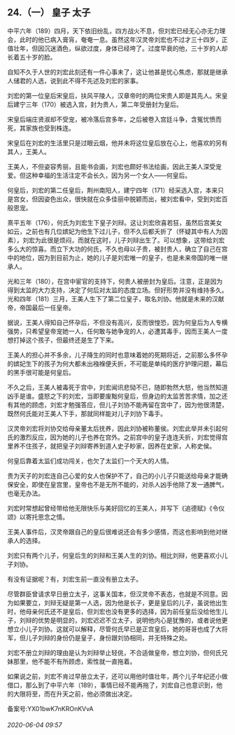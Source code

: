## 24.（一） 皇子 太子
中平六年（189）四月，天下依旧纷乱，四方战火不息，但刘宏已经无心亦无力理会，此时的他已病入膏肓，奄奄一息。虽然这年汉灵帝刘宏也不过才三十四岁，正值壮年，但因沉迷酒色，纵欲过度，身体已经垮了。过度早衰的他，三十岁的人却长着五十岁的脸。



自知不久于人世的刘宏此刻还有一件心事未了，这让他甚是忧心焦虑，那就是继承人储君的人选，说到此不得不先述及刘宏的家事。



刘宏的第一位皇后宋皇后，扶风平陵人，汉章帝时的两位宋贵人即是其先人。宋皇后建宁三年（170）被选入宫，封为贵人，第二年受册封为皇后。



宋皇后端庄贤淑却不受宠，被冷落后宫多年，之后被卷入宫廷斗争，含冤忧愤而死，其家族也受到株连。



宋皇后在刘宏的生活里只是过眼云烟，他并未将这位皇后放在心上，他喜欢的另有其人，王美人。



王美人，不但姿容秀丽，且能书会画，刘宏也颇好书法绘画，因此王美人深受宠爱。但这种幸福的生活注定不会长久，因为另一个女人——何皇后。



何皇后，刘宏的第二任皇后，荆州南阳人，建宁四年（171）经采选入宫，本来只是宫女，但因姿色出众，很快就在众多佳丽中脱颖而出，被刘宏看中，受到刘宏百般恩宠。



熹平五年（176），何氏为刘宏生下皇子刘辩。这让刘宏欣喜若狂，虽然后宫美女如云，之前也有几位嫔妃为他生下过儿子，但不久后都夭折了（怀疑其中有人为因素），刘宏为此很是烦闷，而就在这时，儿子刘辩出生了。可以想象，这带给刘宏多么大的惊喜。而立下大功的何氏，不久也母以子贵，被封贵人，确立了自己在宫中的地位，因为到目前为止，她的儿子是刘宏唯一的皇子，也是未来帝国的唯一继承人。



光和三年（180），在宫中宦官的支持下，何贵人被册封为皇后。注意，正是因为得到太监的大力支持，决定了何后对太监的态度立场。但好形势并没有维持多久。光和四年（181）三月，王美人生下了第二位皇子，取名刘协。他就是未来的汉献帝，帝国最后一任皇帝。



据说，王美人得知自己怀孕后，不但没有高兴，反而很惶恐，因为何皇后为人专横强势，只希望皇帝宠她一人，任何敢与她争宠的人，必遭其毒手，因而王美人一度想打掉这个孩子，但最终还是生了下来。



王美人的担心并不多余，儿子降生的同时也意味着她的死期将近，之前那么多怀孕的嫔妃生下的孩子为何大都未出襁褓便夭折，不可能是单纯的医疗护理问题，幕后的黑手很可能是何皇后。



不久之后，王美人被毒死于宫中，刘宏闻讯悲恸不已，随即勃然大怒，他当然知道凶手是谁。盛怒之下的刘宏，当即要废黜何皇后，但身边的太监苦苦求情，加之还有其他的顾虑，刘宏才勉强答应，但儿子刘协不能再留在宫中了，因为他很清楚，既然何氏能对王美人下手，那就同样能对儿子刘协下毒手。



汉灵帝刘宏将刘协交给母亲董太后抚养，因此刘协被称董侯。刘宏此举并未引起何氏的激烈反应，因为她的儿子也养在宫外。之前宫中的皇子连连夭折，刘宏觉得宫里养不住孩子，就把皇子刘辩寄养到道人史子眇家，因养在史家，人称史侯。



何皇后靠着太监们成功闯关，也欠了太监们一个天大的人情。



贵为天子的刘宏连自己心爱的女人也保护不了，自己的小儿子只能送给母亲才能确保安全，即使在皇宫里，皇帝也不是无所不能的，对杀人凶手他除了发一通脾气，也毫无办法。



刘宏时常想起曾经带给他无限快乐与美好回忆的王美人，并写下《追德赋》《令仪颂》以寄托思念之情。



王美人事件后，汉灵帝跟自己的皇后很难说还会有多少感情，而这也影响到他对继承人的选择。



刘宏只有两个儿子，何皇后生的刘辩和王美人生的刘协。相比刘辩，他更喜欢小儿子刘协。



有没有证据呢？有，刘宏生前一直没有册立太子。



尽管群臣曾请求早日册立太子，这事关国本，但汉灵帝不表态，也就是不同意。因为如果要立，刘辩无疑是第一人选，因为他是长子，更是皇后的儿子，虽说他出生时，他母亲何氏还不是皇后，但刘宏也没有更多的选择，因为前任皇后没给他生儿子，刘辩的优势是明显的，刘宏迟迟不立太子，说明他内心是犹豫的，或者说他更想立小儿子刘协。这就可以解释，尽管何氏早已是正宫皇后，她的哥哥也成了大将军，但儿子刘辩的身份仍是皇子，身份跟刘协相同，并无特殊之处。



刘宏不册立刘辩的理由是认为刘辩举止轻佻，不合适做皇帝，想立刘协，但何氏兄妹那里，他不能不有所顾虑，索性就一直拖着。



如果说之前，刘宏不肯过早册立太子，还可以用他时值壮年，两个儿子年纪还小做借口，那么到了中平六年（189），事情已经不能再拖了，刘宏自己也意识到，他的大限将至，而在升天之前，他必须做出决定。



备案号:YX01bwK7nKROnKVvA


###### 2020-06-04 09:57
